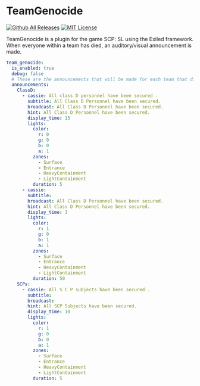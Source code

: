 # TeamGenocide
[![Github All Releases](https://img.shields.io/github/downloads/Heisenberg3666/TeamGenocide/total.svg?style=for-the-badge)]()
[![MIT License](https://img.shields.io/badge/license-mit-red.svg?style=for-the-badge)](https://opensource.org/licenses/)

TeamGenocide is a plugin for the game SCP: SL using the Exiled framework. 
When everyone within a team has died, an auditory/visual announcement is made.

```yaml
team_genocide:
  is_enabled: true
  debug: false
  # These are the announcements that will be made for each team that dies.
  announcements:
    ClassD:
      - cassie: All class D personnel have been secured .
        subtitle: All Class D Personnel have been secured.
        broadcast: All Class D Personnel have been secured.
        hint: All Class D Personnel have been secured.
        display_time: 15
        lights:
          color:
            r: 0
            g: 0
            b: 0
            a: 1
          zones:
            - Surface
            - Entrance
            - HeavyContainment
            - LightContainment
          duration: 5
      - cassie:
        subtitle:
        broadcast: All Class D Personnel have been secured.
        hint: All Class D Personnel have been secured.
        display_time: 3
        lights:
          color:
            r: 1
            g: 0
            b: 1
            a: 1
          zones:
            - Surface
            - Entrance
            - HeavyContainment
            - LightContainment
          duration: 50
    SCPs:
      - cassie: All S C P subjects have been secured .
        subtitle:
        broadcast:
        hint: All SCP Subjects have been secured.
        display_time: 10
        lights:
          color:
            r: 1
            g: 0
            b: 0
            a: 1
          zones:
            - Surface
            - Entrance
            - HeavyContainment
            - LightContainment
          duration: 5
```
